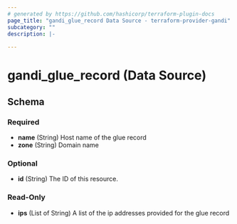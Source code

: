 ```yaml
---
# generated by https://github.com/hashicorp/terraform-plugin-docs
page_title: "gandi_glue_record Data Source - terraform-provider-gandi"
subcategory: ""
description: |-
  
---
```


# gandi_glue_record (Data Source)





<!-- schema generated by tfplugindocs -->
## Schema

### Required

- **name** (String) Host name of the glue record
- **zone** (String) Domain name

### Optional

- **id** (String) The ID of this resource.

### Read-Only

- **ips** (List of String) A list of the ip addresses provided for the glue record


